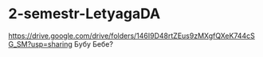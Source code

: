 # 2-semestr-LetyagaDA
https://drive.google.com/drive/folders/146I9D48rtZEus9zMXgfQXeK744cSG_SM?usp=sharing Бубу Бебе?
